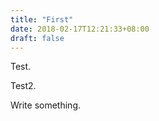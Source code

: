 ```yaml
---
title: "First"
date: 2018-02-17T12:21:33+08:00
draft: false
---
```


Test.

Test2.

Write something.